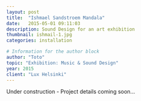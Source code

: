 ```yaml
---
layout: post
title:  "Ishmael Sandstroem Mandala"
date:   2015-05-01 09:11:03
description: Sound Design for an art exhibition
thumbnail: ishmail-1.jpg
categories: installation

# Information for the author block
author: "Toto"
topic: "Exhibition: Music & Sound Design"
year: 2015
client: "Lux Helsinki"
---
```


Under construction - Project details coming soon...
